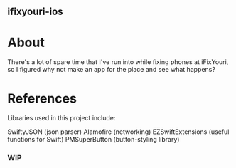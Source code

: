 ## ifixyouri-ios

# About
There's a lot of spare time that I've run into while fixing phones at iFixYouri, so I figured why not make an app for the place and see what happens?

# References
Libraries used in this project include:

SwiftyJSON (json parser)
Alamofire (networking)
EZSwiftExtensions (useful functions for Swift)
PMSuperButton (button-styling library)

### WIP
